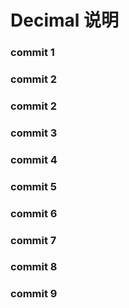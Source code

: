 # Decimal 说明

### commit 1

### commit 2

### commit 2

### commit 3

### commit 4

### commit 5

### commit 6

### commit 7

### commit 8

### commit 9
